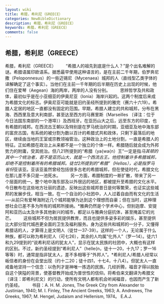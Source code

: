 ```yaml
---
layout: wiki
title: 希腊，希利尼（GREECE）
categories: NewBibleDictionary
description: 希腊，希利尼（GREECE）
keywords: 希腊，希利尼（GREECE）
comments: false
---
```


## 希腊，希利尼（GREECE）



希腊，希利尼（GREECE）
　　“希腊人的祖先到底是什么人？”是个出名难解的谜。希腊语属印欧语系。据悉最早使用这种语言的，是在主前二千年期，伯罗奔尼撒（Peloponnesus）的一些迈锡尼（Mycenaea）城邦的人（直线型乙类字体的译解确定了这个事实）。当他们在主前一千年期的后半期在历史上出现的时候，他们住在爱琴（Aegean）海的两岸，两岸的人没有分别。
　　思辨哲学及共和政体，最初似乎是在小亚细亚的伊奥尼亚（lonia）海岸兴起的。这两个制度后来成为希腊文化的标志。伊奥尼亚可能就是旧约圣经所提到的雅完（赛六十六19）。希腊人定居的地区一直都没有固定的范围。早期，希腊人建立的共和城邦，分布在黑海、西西里及意大利南部，甚至达至西方的马赛里斯（Marseilles 〔译注：位于今日法国东南部的一个港埠〕）及西班牙。在亚历山大之后，远至东方的印度，也有希腊的城邦。在西流古王朝以及特别是在罗马统治的时期，亚细亚及地中海东部的富庶古国，有系统的被分割为数以百计的希腊式共和政体，只剩下最落后的地区，继续由当地的王室或宗教领袖管治。这种政治上的土地分割，一直是希腊人的特征。正如希腊在政治上从来都不是一个独立的个体一样。希腊随后就会成为外邦势力的附庸，受其统治。但八21所提到的“希腊（ya{wa{n）王”一定是指*马其顿的其中一个统治者，若不是亚历山大，就是一个西流古王。他控制着许多希腊城邦，却绝不是控制着所有的希腊城邦。徒廿2所提到的“希腊”（Hellas），必是指罗马省份*亚该亚。亚该亚虽然曾经包括很多古老的希腊城邦，但在使徒时代，希腊文化在那儿差不多只是一池死水。
　　另一方面，希腊制度的一断扩散，带来了另一个层面的统一。整个地中海东部及以外很远的地区，都被提升至希腊的文化水平。今日散布在这些地方壮丽的遗迹，反映出这些城邦昔日是何等繁荣，也证实这些城邦的发展步伐，相当一致。在一个自治的小社团中，人人过着自由而有文化的生活──从前只有爱琴海附近几个城邦能够为达到这个理想而自豪；但在当时，这种理想社会已差不多为所有的城邦所接纳。*雅典仍然是个学术中心，但别迦摩、安提阿和亚历山太及许多其他新兴的城市，都足以与雅典分庭抗体，甚至掩盖它的光芒。
　　这些城邦不但为居民提供教育，而且也提供多姿多彩的娱乐，甚至提供比大部分现代城邑更全面的卫生及福利服务。身为这些共和城邦的一分子，又懂得希腊话的人，才算得上是文明人（徒廿一37-39）。这样的一个人，无论属于什么种族，都可以称为希利尼人（可七26），其余的人均属“化外人”（罗一14）。徒六1和九29提到的“说希利尼话的犹太人”，显示在犹太民族的社团中，大概也有这样的区别。不过，新约圣经提到“希利尼人”（helle{n，徒十一20，十九17；罗一16等等）时，通常是指非犹太人，差不多相等于“外邦人”。*希利尼人/希腊人经常以皈信者的身份在会堂出现（约十二20；徒十四1，十七4，十八4）。但犹太人一直戒备地坚持一个信念：以色列才是神唯一拣选的民族。几经折腾，福音才得以脱胎自这个狭隘的背景，使基督教开始成为普世性的信仰。将希伯来文翻译为希腊文〔译注：即希利尼文〕的行动，使所有文明人都有机会听闻福音，也因而产生了新约圣经。
　　书目：A. H. M. Jones, The Greek City from Alexander to Justinian,
1940; M. I. Finley, The Ancient Greeks,
1963; A. Andrewes, The Greeks, 1967;
M. Hengel, Judaism and Hellenism,
1974。
E.A.J.




